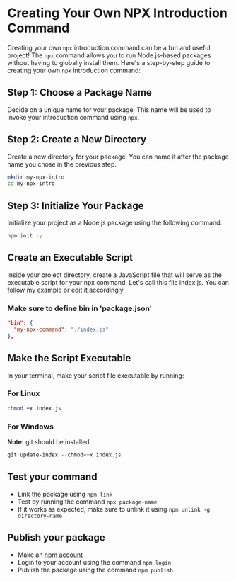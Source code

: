 # Creating Your Own NPX Introduction Command

Creating your own `npx` introduction command can be a fun and useful project! The `npx` command allows you to run Node.js-based packages without having to globally install them. Here's a step-by-step guide to creating your own `npx` introduction command:

## Step 1: Choose a Package Name

Decide on a unique name for your package. This name will be used to invoke your introduction command using `npx`.

## Step 2: Create a New Directory

Create a new directory for your package. You can name it after the package name you chose in the previous step.

```bash
mkdir my-npx-intro
cd my-npx-intro
```

## Step 3: Initialize Your Package

Initialize your project as a Node.js package using the following command:

```bash
npm init -y
```

## Create an Executable Script

Inside your project directory, create a JavaScript file that will serve as the executable script for your npx command. Let's call this file index.js. You can follow my example or edit it accordingly.

### Make sure to define bin in 'package.json'

```json
"bin": {
  "my-npx-command": "./index.js"
},
```

## Make the Script Executable

In your terminal, make your script file executable by running:

### For Linux

```bash
chmod +x index.js
```

### For Windows

**Note:** git should be installed.

```powershell
git update-index --chmod=+x index.js
```

## Test your command

- Link the package using `npm link`
- Test by running the command `npx package-name`
- If it works as expected, make sure to unlink it using `npm unlink -g directory-name`

## Publish your package

- Make an [npm account](https://www.npmjs.com/)
- Login to your account using the command `npm login`
- Publish the package using the command `npm publish`
